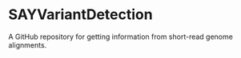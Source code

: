 # SAYVariantDetection
A GitHub repository for getting information from short-read genome alignments.
